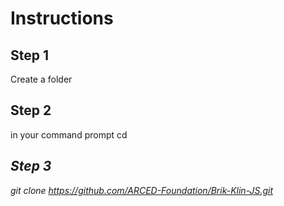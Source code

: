 # Instructions

## Step 1 
Create a folder

## Step 2
in your command prompt 
cd <address of folder>

## Step 3 
git clone https://github.com/ARCED-Foundation/Brik-Klin-JS.git